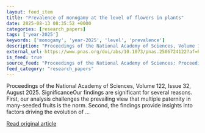 ```yaml
---
layout: feed_item
title: "Prevalence of monogamy at the level of flowers in plants"
date: 2025-08-13 08:35:52 +0000
categories: [research_papers]
tags: ['year-2025']
keywords: ['monogamy', 'year-2025', 'level', 'prevalence']
description: "Proceedings of the National Academy of Sciences, Volume 122, Issue 32, August 2025"
external_url: https://www.pnas.org/doi/abs/10.1073/pnas.2506724122?af=R
is_feed: true
source_feed: "Proceedings of the National Academy of Sciences: Proceedings of the National Academy of Sciences: Table of Contents"
feed_category: "research_papers"
---
```


Proceedings of the National Academy of Sciences, Volume 122, Issue 32, August 2025. SignificanceOur findings are significant for several reasons. First, our analysis challenges the prevailing view that multiple paternity in many-seeded fruits is the norm. Second, the findings provide insights into factors driving the evolution of ...

[Read original article](https://www.pnas.org/doi/abs/10.1073/pnas.2506724122?af=R)
